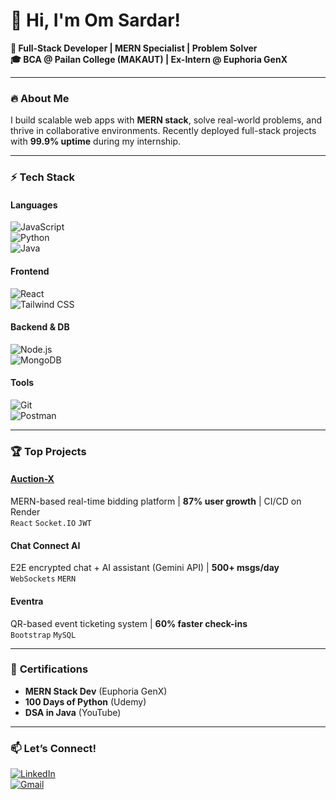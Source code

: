 # 👋 Hi, I'm Om Sardar!  

**🚀 Full-Stack Developer | MERN Specialist | Problem Solver**  
**🎓 BCA @ Pailan College (MAKAUT) | Ex-Intern @ Euphoria GenX**  

---

### 🔥 **About Me**  
I build scalable web apps with **MERN stack**, solve real-world problems, and thrive in collaborative environments. Recently deployed full-stack projects with **99.9% uptime** during my internship.  

---

### ⚡ **Tech Stack**  

#### **Languages**  
![JavaScript](https://img.shields.io/badge/-JavaScript-F7DF1E?logo=javascript)  
![Python](https://img.shields.io/badge/-Python-3776AB?logo=python)  
![Java](https://img.shields.io/badge/-Java-007396?logo=java)  

#### **Frontend**  
![React](https://img.shields.io/badge/-React-61DAFB?logo=react)  
![Tailwind CSS](https://img.shields.io/badge/-Tailwind_CSS-06B6D4?logo=tailwindcss)  

#### **Backend & DB**  
![Node.js](https://img.shields.io/badge/-Node.js-339933?logo=node.js)  
![MongoDB](https://img.shields.io/badge/-MongoDB-47A248?logo=mongodb)  

#### **Tools**  
![Git](https://img.shields.io/badge/-Git-F05032?logo=git)  
![Postman](https://img.shields.io/badge/-Postman-FF6C37?logo=postman)  

---

### 🏆 **Top Projects**  

#### [**Auction-X**](https://github.com/OM-SARDAR/AUCTION-X-LOCALHOST)  
MERN-based real-time bidding platform | **87% user growth** | CI/CD on Render  
`React` `Socket.IO` `JWT`  

#### **Chat Connect AI**  
E2E encrypted chat + AI assistant (Gemini API) | **500+ msgs/day**  
`WebSockets` `MERN`  

#### **Eventra**  
QR-based event ticketing system | **60% faster check-ins**  
`Bootstrap` `MySQL`  

---

### 📜 **Certifications**  
- **MERN Stack Dev** (Euphoria GenX)  
- **100 Days of Python** (Udemy)  
- **DSA in Java** (YouTube)  

---

### 📫 **Let’s Connect!**  
[![LinkedIn](https://img.shields.io/badge/-LinkedIn-0A66C2?logo=linkedin)](https://www.linkedin.com/in/om-sardar)  
[![Gmail](https://img.shields.io/badge/-Gmail-EA4335?logo=gmail)](mailto:omsardar14@gmail.com)  
